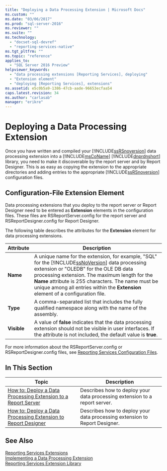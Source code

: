 ```yaml
---
title: "Deploying a Data Processing Extension | Microsoft Docs"
ms.custom: ""
ms.date: "03/06/2017"
ms.prod: "sql-server-2016"
ms.reviewer: ""
ms.suite: ""
ms.technology: 
  - "docset-sql-devref"
  - "reporting-services-native"
ms.tgt_pltfrm: ""
ms.topic: "reference"
applies_to: 
  - "SQL Server 2016 Preview"
helpviewer_keywords: 
  - "data processing extensions [Reporting Services], deploying"
  - "Extension element"
  - "deploying [Reporting Services], extensions"
ms.assetid: e5c0b5a9-1386-47cb-aade-96653ecfaa54
caps.latest.revision: 34
ms.author: "carlasab"
manager: "erikre"
---
```

# Deploying a Data Processing Extension
  Once you have written and compiled your [!INCLUDE[ssRSnoversion](../../../advanced-analytics/r-services/includes/ssrsnoversion-md.md)] data processing extension into a [!INCLUDE[msCoName](../../../advanced-analytics/r-services/tutorials/includes/msconame-md.md)] [!INCLUDE[dnprdnshort](../../../analysis-services/multidimensional-models/includes/dnprdnshort-md.md)] library, you need to make it discoverable by the report server and by Report Designer. This is as easy as copying the extension to the appropriate directories and adding entries to the appropriate [!INCLUDE[ssRSnoversion](../../../advanced-analytics/r-services/includes/ssrsnoversion-md.md)] configuration files.  
  
## Configuration-File Extension Element  
 Data processing extensions that you deploy to the report server or Report Designer need to be entered as **Extension** elements in the configuration files. These files are RSReportServer.config for the report server and RSReportDesigner.config for Report Designer.  
  
 The following table describes the attributes for the **Extension** element for data processing extensions.  
  
|Attribute|Description|  
|---------------|-----------------|  
|**Name**|A unique name for the extension, for example, "SQL" for the [!INCLUDE[ssNoVersion](../../../advanced-analytics/r-services/includes/ssnoversion-md.md)] data processing extension or "OLEDB" for the OLE DB data processing extension. The maximum length for the **Name** attribute is 255 characters. The name must be unique among all entries within the **Extension** element of a configuration file.|  
|**Type**|A comma-separated list that includes the fully qualified namespace along with the name of the assembly.|  
|**Visible**|A value of **false** indicates that the data processing extension should not be visible in user interfaces. If the attribute is not included, the default value is **true**.|  
  
 For more information about the RSReportServer.config or RSReportDesigner.config files, see [Reporting Services Configuration Files](../../../reporting-services/report-server/reporting-services-configuration-files.md).  
  
## In This Section  
  
|Topic|Description|  
|-----------|-----------------|  
|[How to: Deploy a Data Processing Extension to a Report Server](../../../reporting-services/extensions/data-processing/deploying-a-data-processing-extension-to-a-report-server.md)|Describes how to deploy your data processing extension to a report server.|  
|[How to: Deploy a Data Processing Extension to Report Designer](../../../reporting-services/extensions/data-processing/deploying-a-data-processing-extension-to-report-designer.md)|Describes how to deploy your data processing extension to Report Designer.|  
  
## See Also  
 [Reporting Services Extensions](../../../reporting-services/extensions/reporting-services-extensions.md)   
 [Implementing a Data Processing Extension](../../../reporting-services/extensions/data-processing/implementing-a-data-processing-extension.md)   
 [Reporting Services Extension Library](../../../reporting-services/extensions/reporting-services-extension-library.md)  
  
  
